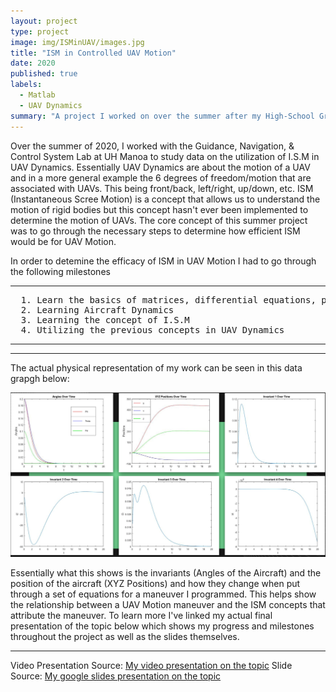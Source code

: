 ```yaml
---
layout: project
type: project
image: img/ISMinUAV/images.jpg
title: "ISM in Controlled UAV Motion"
date: 2020
published: true
labels:
  - Matlab
  - UAV Dynamics
summary: "A project I worked on over the summer after my High-School Graduation"
---
```


Over the summer of 2020, I worked with the Guidance, Navigation, & Control System Lab at UH Manoa to study data on the utilization of I.S.M in UAV Dynamics. Essentially UAV Dynamics are about the motion of a UAV and in a more general example the 6 degrees of freedom/motion that are associated with UAVs. This being front/back, left/right, up/down, etc. ISM (Instantaneous Scree Motion) is a concept that allows us to understand the motion of rigid bodies but this concept hasn't ever been implemented to determine the motion of UAVs. The core concept of this summer project was to go through the necessary steps to determine how efficient ISM would be for UAV Motion.

In order to detemine the efficacy of ISM in UAV Motion I had to go through the following milestones

<hr>

<pre>
  1. Learn the basics of matrices, differential equations, plotting functions using C++ in MATLAB (A program for processing computations)
  2. Learning Aircraft Dynamics
  3. Learning the concept of I.S.M
  4. Utilizing the previous concepts in UAV Dynamics
</pre>

<hr>

<hr>

The actual physical representation of my work can be seen in this data grapgh below:

<pre>
<img class="img-fluid" src="../img/1ISMData.png">
</pre>

Essentially what this shows is the invariants (Angles of the Aircraft) and the position of the aircraft (XYZ Positions) and how they change when put through a set of equations for a maneuver I programmed. This helps show the relationship between a UAV Motion maneuver and the ISM concepts that attribute the maneuver. To learn more I've linked my actual final presentation of the topic below which shows my progress and milestones throughout the project as well as the slides themselves.
<hr>

Video Presentation Source: [My video presentation on the topic]([https://docs.google.com/presentation/d/176Xfwvp5YT2fGfkw0EdTtgRjIlGfDvMqj0VKABMR8zo/edit?usp=sharing])
Slide Source: [My google slides presentation on the topic]([https://docs.google.com/presentation/d/176Xfwvp5YT2fGfkw0EdTtgRjIlGfDvMqj0VKABMR8zo/edit?usp=sharing])
